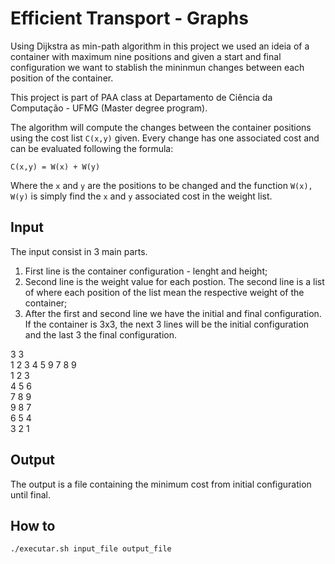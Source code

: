 # Efficient Transport - Graphs


Using Dijkstra as min-path algorithm in this project we used an ideia of a container with maximum nine positions and given a start and final configuration we want to stablish the mininmun changes between each position of the container.

This project is part of PAA class at Departamento de Ciência da Computação - UFMG (Master degree program).

The algorithm will compute the changes between the container positions using the cost list `C(x,y)` given. Every change has one associated cost and can be evaluated following the formula:
```
C(x,y) = W(x) + W(y)
```
Where the `x` and `y` are the positions to be changed and the function `W(x), W(y)` is simply find the `x` and `y` associated cost in the weight list.

## Input

The input consist in 3 main parts.

1. First line is the container configuration - lenght and height;
2. Second line is the weight value for each postion. The second line is a list of where each position of the list mean the respective weight of the container;
3. After the first and second line we have the initial and final configuration. If the container is 3x3, the next 3 lines will be the initial configuration and the last 3 the final configuration.

3 3  
1 2 3 4 5 9 7 8 9  
1 2 3  
4 5 6  
7 8 9  
9 8 7  
6 5 4  
3 2 1  

## Output

The output is a file containing the minimum cost from initial configuration until final.

## How to

`./executar.sh input_file output_file`
